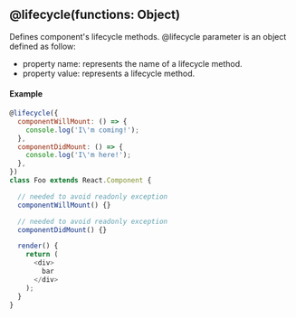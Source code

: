 ## @lifecycle(functions: Object)

Defines component's lifecycle methods.
@lifecycle parameter is an object defined as follow:
- property name: represents the name of a lifecycle method.
- property value: represents a lifecycle method.

#### Example

```js
@lifecycle({
  componentWillMount: () => {
    console.log('I\'m coming!');
  },
  componentDidMount: () => {
    console.log('I\'m here!');
  },
})
class Foo extends React.Component {

  // needed to avoid readonly exception
  componentWillMount() {}

  // needed to avoid readonly exception
  componentDidMount() {}

  render() {
    return (
      <div>
        bar
      </div>
    );
  }
}
```